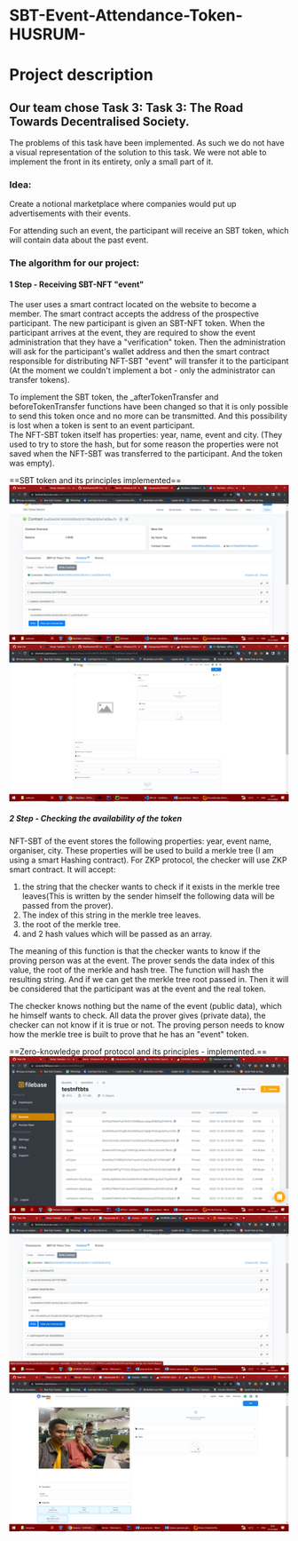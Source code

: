 # SBT-Event-Attendance-Token-HUSRUM-
# Project description
## Our team chose Task 3: Task 3: The Road Towards Decentralised Society. 
The problems of this task have been implemented. As such we do not have a visual representation of the solution to this task. We were not able to implement the front in its entirety, only a small part of it.

### Idea:
Create a notional marketplace where companies would put up advertisements with their events.

For attending such an event, the participant will receive an SBT token, which will contain data about the past event.

  

  

### The algorithm for our project:
  

#### 1 Step - Receiving SBT-NFT "event"

The user uses a smart contract located on the website to become a member. The smart contract accepts the address of the prospective participant. The new participant is given an SBT-NFT token. When the participant arrives at the event, they are required to show the event administration that they have a "verification" token.
Then the administration will ask for the participant's wallet address and then the smart contract responsible for distributing NFT-SBT "event" will transfer it to the participant (At the moment we couldn't implement a bot - only the administrator can transfer tokens).  

To implement the SBT token, the _afterTokenTransfer and beforeTokenTransfer functions have been changed
so that it is only possible to send this token once and no more can be transmitted.
And this possibility is lost when a token is sent to an event participant.  
The NFT-SBT token itself has properties: year, name, event and city.
(They used to try to store the hash, but for some reason the properties were not saved when the NFT-SBT was transferred to the participant. And the token was empty).  

==SBT token and its principles implemented==  
![Image alt](https://github.com/Madihander/SBT-Event-Attendance-Token-HUSRUM-/blob/main/Image%20for%20ReadME/Ver-1.png)
![Image alt](https://github.com/Madihander/SBT-Event-Attendance-Token-HUSRUM-/blob/main/Image%20for%20ReadME/Ver-2.png)

##### 2 Step - Checking the availability of the token

NFT-SBT of the event stores the following properties: year, event name, organiser, city.
These properties will be used to build a merkle tree (I am using a smart Hashing contract).
For ZKP protocol, the checker will use ZKP smart contract. It will accept:
1. the string that the checker wants to check if it exists in the merkle tree leaves(This is written by the sender himself the following data will be passed from the prover).
2. The index of this string in the merkle tree leaves.
3. the root of the merkle tree.
4. and 2 hash values which will be passed as an array.  

  

The meaning of this function is that the checker wants to know if the proving person was at the event. The prover sends the data index of this value, the root of the merkle and hash tree. The function will hash the resulting string. And if we can get the merkle tree root passed in. Then it will be considered that the participant was at the event and the real token. 

The checker knows nothing but the name of the event (public data), which he himself wants to check.
All data the prover gives (private data), the checker can not know if it is true or not.
The proving person needs to know how the merkle tree is built to prove that he has an "event" token.

==Zero-knowledge proof protocol and its principles - implemented.==
![Image alt](https://github.com/Madihander/SBT-Event-Attendance-Token-HUSRUM-/blob/main/Image%20for%20ReadME/SBT-1.png)
![Image alt](https://github.com/Madihander/SBT-Event-Attendance-Token-HUSRUM-/blob/main/Image%20for%20ReadME/SBT-2.png)
![Image alt](https://github.com/Madihander/SBT-Event-Attendance-Token-HUSRUM-/blob/main/Image%20for%20ReadME/SBT-3.png)
